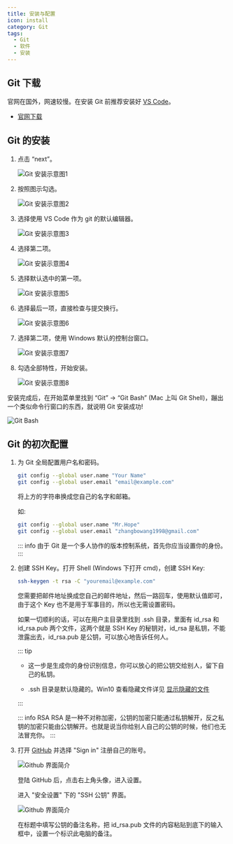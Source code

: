 ```yaml
---
title: 安装与配置
icon: install
category: Git
tags:
  - Git
  - 软件
  - 安装
---
```


## Git 下载

官网在国外，网速较慢。在安装 Git 前推荐安装好 [VS Code](../vscode/readme.md)。

- [官网下载](https://git-scm.com/downloads/)

## Git 的安装

1. 点击 “next”。

   ![Git 安装示意图1](./assets/install1.png)

1. 按照图示勾选。

   ![Git 安装示意图2](./assets/install2.png)

1. 选择使用 VS Code 作为 git 的默认编辑器。

   ![Git 安装示意图3](./assets/install3.png)

1. 选择第二项。

   ![Git 安装示意图4](./assets/install4.png)

1. 选择默认选中的第一项。

   ![Git 安装示意图5](./assets/install5.png)

1. 选择最后一项，直接检查与提交换行。

   ![Git 安装示意图6](./assets/install6.png)

1. 选择第二项，使用 Windows 默认的控制台窗口。

   ![Git 安装示意图7](./assets/install7.png)

1. 勾选全部特性，开始安装。

   ![Git 安装示意图8](./assets/install8.png)

安装完成后，在开始菜单里找到 “Git” -> “Git Bash” (Mac 上叫 Git Shell)，蹦出一个类似命令行窗口的东西，就说明 Git 安装成功!

![Git Bash](./assets/shell.png)

## Git 的初次配置

1. 为 Git 全局配置用户名和密码。

   ```bash
   git config --global user.name "Your Name"
   git config --global user.email "email@example.com"
   ```

   将上方的字符串换成您自己的名字和邮箱。

   如:

   ```bash
   git config --global user.name "Mr.Hope"
   git config --global user.email "zhangbowang1998@gmail.com"
   ```

   ::: info
   由于 Git 是一个多人协作的版本控制系统，首先你应当设置你的身份。
   :::

1. 创建 SSH Key。打开 Shell (Windows 下打开 cmd)，创建 SSH Key:

   ```bash
   ssh-keygen -t rsa -C "youremail@example.com"
   ```

   您需要把邮件地址换成您自己的邮件地址，然后一路回车，使用默认值即可，由于这个 Key 也不是用于军事目的，所以也无需设置密码。

   如果一切顺利的话，可以在用户主目录里找到 .ssh 目录，里面有 id_rsa 和 id_rsa.pub 两个文件，这两个就是 SSH Key 的秘钥对，id_rsa 是私钥，不能泄露出去，id_rsa.pub 是公钥，可以放心地告诉任何人。

   ::: tip

   - 这一步是生成你的身份识别信息，你可以放心的把公钥交给别人，留下自己的私钥。

   - .ssh 目录是默认隐藏的。Win10 查看隐藏文件详见 [显示隐藏的文件](../../code/windows/hidden-file.md)

   :::

   ::: info RSA
   RSA 是一种不对称加密，公钥的加密只能通过私钥解开，反之私钥的加密只能由公钥解开。也就是说当你给别人自己的公钥的时候，他们也无法冒充你。
   :::

1. 打开 [GitHub](https://github.com) 并选择 "Sign in" 注册自己的账号。

   ![Github 界面简介](./assets/github.png)

   登陆 GitHub 后，点击右上角头像，进入设置。

   进入 "安全设置" 下的 "SSH 公钥" 界面。

   ![Github 界面简介](./assets/githubSSH.png)

   在标题中填写公钥的备注名称，把 id_rsa.pub 文件的内容粘贴到底下的输入框中，设置一个标识此电脑的备注。
